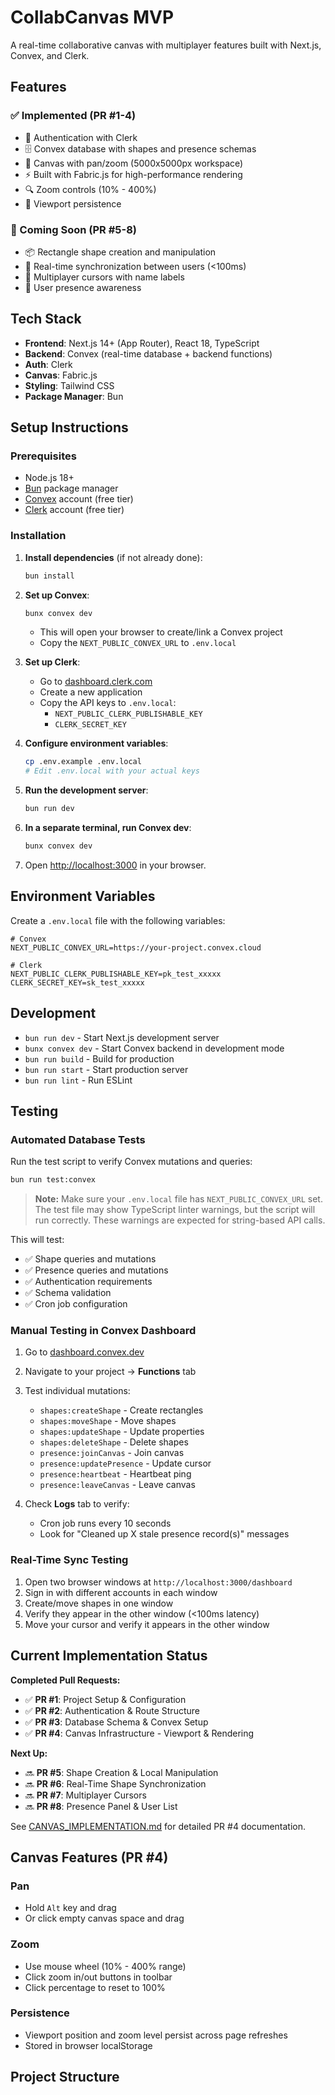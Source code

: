 # CollabCanvas MVP

A real-time collaborative canvas with multiplayer features built with Next.js, Convex, and Clerk.

## Features

### ✅ Implemented (PR #1-4)
- 🔐 Authentication with Clerk
- 🗄️ Convex database with shapes and presence schemas
- 🎨 Canvas with pan/zoom (5000x5000px workspace)
- ⚡ Built with Fabric.js for high-performance rendering
- 🔍 Zoom controls (10% - 400%)
- 💾 Viewport persistence

### 🚧 Coming Soon (PR #5-8)
- 📦 Rectangle shape creation and manipulation
- 🔄 Real-time synchronization between users (<100ms)
- 👥 Multiplayer cursors with name labels
- 👤 User presence awareness

## Tech Stack

- **Frontend**: Next.js 14+ (App Router), React 18, TypeScript
- **Backend**: Convex (real-time database + backend functions)
- **Auth**: Clerk
- **Canvas**: Fabric.js
- **Styling**: Tailwind CSS
- **Package Manager**: Bun

## Setup Instructions

### Prerequisites

- Node.js 18+
- [Bun](https://bun.sh) package manager
- [Convex](https://convex.dev) account (free tier)
- [Clerk](https://clerk.com) account (free tier)

### Installation

1. **Install dependencies** (if not already done):
   ```bash
   bun install
   ```

2. **Set up Convex**:
   ```bash
   bunx convex dev
   ```
   - This will open your browser to create/link a Convex project
   - Copy the `NEXT_PUBLIC_CONVEX_URL` to `.env.local`

3. **Set up Clerk**:
   - Go to [dashboard.clerk.com](https://dashboard.clerk.com)
   - Create a new application
   - Copy the API keys to `.env.local`:
     - `NEXT_PUBLIC_CLERK_PUBLISHABLE_KEY`
     - `CLERK_SECRET_KEY`

4. **Configure environment variables**:
   ```bash
   cp .env.example .env.local
   # Edit .env.local with your actual keys
   ```

5. **Run the development server**:
   ```bash
   bun run dev
   ```

6. **In a separate terminal, run Convex dev**:
   ```bash
   bunx convex dev
   ```

7. Open [http://localhost:3000](http://localhost:3000) in your browser.

## Environment Variables

Create a `.env.local` file with the following variables:

```env
# Convex
NEXT_PUBLIC_CONVEX_URL=https://your-project.convex.cloud

# Clerk
NEXT_PUBLIC_CLERK_PUBLISHABLE_KEY=pk_test_xxxxx
CLERK_SECRET_KEY=sk_test_xxxxx
```

## Development

- `bun run dev` - Start Next.js development server
- `bunx convex dev` - Start Convex backend in development mode
- `bun run build` - Build for production
- `bun run start` - Start production server
- `bun run lint` - Run ESLint

## Testing

### Automated Database Tests

Run the test script to verify Convex mutations and queries:

```bash
bun run test:convex
```

> **Note:** Make sure your `.env.local` file has `NEXT_PUBLIC_CONVEX_URL` set. The test file may show TypeScript linter warnings, but the script will run correctly. These warnings are expected for string-based API calls.

This will test:
- ✅ Shape queries and mutations
- ✅ Presence queries and mutations
- ✅ Authentication requirements
- ✅ Schema validation
- ✅ Cron job configuration

### Manual Testing in Convex Dashboard

1. Go to [dashboard.convex.dev](https://dashboard.convex.dev)
2. Navigate to your project → **Functions** tab
3. Test individual mutations:
   - `shapes:createShape` - Create rectangles
   - `shapes:moveShape` - Move shapes
   - `shapes:updateShape` - Update properties
   - `shapes:deleteShape` - Delete shapes
   - `presence:joinCanvas` - Join canvas
   - `presence:updatePresence` - Update cursor
   - `presence:heartbeat` - Heartbeat ping
   - `presence:leaveCanvas` - Leave canvas

4. Check **Logs** tab to verify:
   - Cron job runs every 10 seconds
   - Look for "Cleaned up X stale presence record(s)" messages

### Real-Time Sync Testing

1. Open two browser windows at `http://localhost:3000/dashboard`
2. Sign in with different accounts in each window
3. Create/move shapes in one window
4. Verify they appear in the other window (<100ms latency)
5. Move your cursor and verify it appears in the other window

## Current Implementation Status

**Completed Pull Requests:**
- ✅ **PR #1**: Project Setup & Configuration
- ✅ **PR #2**: Authentication & Route Structure
- ✅ **PR #3**: Database Schema & Convex Setup
- ✅ **PR #4**: Canvas Infrastructure - Viewport & Rendering

**Next Up:**
- 🔜 **PR #5**: Shape Creation & Local Manipulation
- 🔜 **PR #6**: Real-Time Shape Synchronization
- 🔜 **PR #7**: Multiplayer Cursors
- 🔜 **PR #8**: Presence Panel & User List

See [CANVAS_IMPLEMENTATION.md](./CANVAS_IMPLEMENTATION.md) for detailed PR #4 documentation.

## Canvas Features (PR #4)

### Pan
- Hold `Alt` key and drag
- Or click empty canvas space and drag

### Zoom
- Use mouse wheel (10% - 400% range)
- Click zoom in/out buttons in toolbar
- Click percentage to reset to 100%

### Persistence
- Viewport position and zoom level persist across page refreshes
- Stored in browser localStorage

## Project Structure